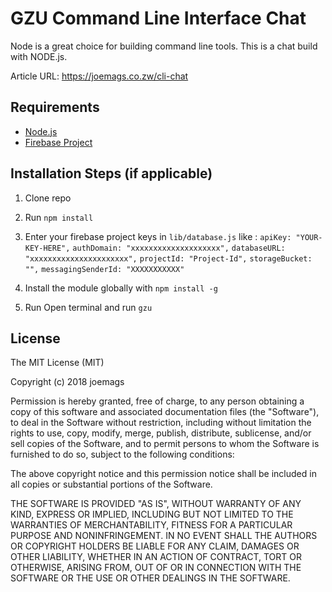 # GZU Command Line Interface Chat

Node is a great choice for building command line tools. 
This is a chat build with NODE.js.

Article URL: https://joemags.co.zw/cli-chat

## Requirements

* [Node.js](http://nodejs.org/)
* [Firebase Project](https://console.firebase.google.com)

## Installation Steps (if applicable)

1. Clone repo
2. Run `npm install`
3. Enter your firebase project keys in `lib/database.js` like :
        `apiKey: "YOUR-KEY-HERE",`
            `authDomain: "xxxxxxxxxxxxxxxxxxxx",`
            `databaseURL: "xxxxxxxxxxxxxxxxxxxxxx",`
            `projectId: "Project-Id",`
            `storageBucket: "",`
            `messagingSenderId: "XXXXXXXXXXX"`
4. Install the module globally with `npm install -g`

5. Run Open terminal and run `gzu`

## License

The MIT License (MIT)

Copyright (c) 2018 joemags

Permission is hereby granted, free of charge, to any person obtaining a copy of this software and associated documentation files (the "Software"), to deal in the Software without restriction, including without limitation the rights to use, copy, modify, merge, publish, distribute, sublicense, and/or sell copies of the Software, and to permit persons to whom the Software is furnished to do so, subject to the following conditions:

The above copyright notice and this permission notice shall be included in all copies or substantial portions of the Software.

THE SOFTWARE IS PROVIDED "AS IS", WITHOUT WARRANTY OF ANY KIND, EXPRESS OR IMPLIED, INCLUDING BUT NOT LIMITED TO THE WARRANTIES OF MERCHANTABILITY, FITNESS FOR A PARTICULAR PURPOSE AND NONINFRINGEMENT. IN NO EVENT SHALL THE AUTHORS OR COPYRIGHT HOLDERS BE LIABLE FOR ANY CLAIM, DAMAGES OR OTHER LIABILITY, WHETHER IN AN ACTION OF CONTRACT, TORT OR OTHERWISE, ARISING FROM, OUT OF OR IN CONNECTION WITH THE SOFTWARE OR THE USE OR OTHER DEALINGS IN THE SOFTWARE.